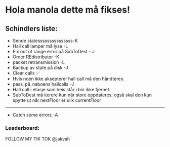# Hola manola dette må fikses!

## Schindlers liste:
- Sende statesssssssssssssss-K
- Hall call lamper må lyse -L
- Fix out of range error på SubToDest - J
- Order REdistributor -K
- packet retransmission -L
- Backup av state på disk -J
- Clear calls ✅
- Hvis noen ikke aksepterer hall call må den håndteres.
- pass_på_naboens hallcalls -J
- Hall call i etasje som heis står i blir ikke fjernet.
- SubToDest må iterere kun når store oppdateres, også skal den kun spytte ut når nextFloor er ulik currentFloor
---------------------------------------------------------
- Catch some errorz -A

### Leaderboard:

FOLLOW MY TIK TOK @jakvah
